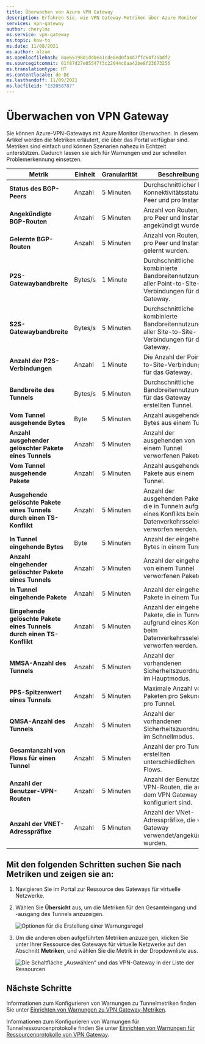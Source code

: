 ```yaml
---
title: Überwachen von Azure VPN Gateway
description: Erfahren Sie, wie VPN Gateway-Metriken über Azure Monitor angezeigt werden.
services: vpn-gateway
author: cherylmc
ms.service: vpn-gateway
ms.topic: how-to
ms.date: 11/08/2021
ms.author: alzam
ms.openlocfilehash: 8ae6519881dd0e41cde8ed0fa4d7ffc64f35bdf2
ms.sourcegitcommit: 61f87d27e05547f3c22044c6aa42be8f23673256
ms.translationtype: HT
ms.contentlocale: de-DE
ms.lasthandoff: 11/09/2021
ms.locfileid: "132058787"
---
```

# <a name="monitoring-vpn-gateway"></a>Überwachen von VPN Gateway

Sie können Azure-VPN-Gateways mit Azure Monitor überwachen. In diesem Artikel werden die Metriken erläutert, die über das Portal verfügbar sind. Metriken sind einfach und können Szenarien nahezu in Echtzeit unterstützen. Dadurch lassen sie sich für Warnungen und zur schnellen Problemerkennung einsetzen.


| **Metrik**                                 | **Einheit**     | **Granularität**     | **Beschreibung**                                                                         |
| -------------------------------------------| ------------ | ------------------- | --------------------------------------------------------------------------------------- |
| **Status des BGP-Peers**                        | Anzahl        | 5 Minuten           | Durchschnittlicher BGP-Konnektivitätsstatus pro Peer und pro Instanz.                              |
| **Angekündigte BGP-Routen**                  | Anzahl        | 5 Minuten           | Anzahl von Routen, die pro Peer und Instanz angekündigt wurden.                                  |
| **Gelernte BGP-Routen**                     | Anzahl        | 5 Minuten           | Anzahl von Routen, die pro Peer und Instanz gelernt wurden.                                     |
| **P2S-Gatewaybandbreite**                  | Bytes/s      | 1 Minute            | Durchschnittliche kombinierte Bandbreitennutzung aller Point-to-Site-Verbindungen für das Gateway. |
| **S2S-Gatewaybandbreite**                  | Bytes/s      | 5 Minuten           | Durchschnittliche kombinierte Bandbreitennutzung aller Site-to-Site-Verbindungen für das Gateway.  |
| **Anzahl der P2S-Verbindungen**                   | Anzahl        | 1 Minute            | Die Anzahl der Point-to-Site-Verbindungen für das Gateway.                                      |
| **Bandbreite des Tunnels**                       | Bytes/s      | 5 Minuten           | Durchschnittliche Bandbreitennutzung der für das Gateway erstellten Tunnel.                        |
| **Vom Tunnel ausgehende Bytes**                    | Byte        | 5 Minuten           | Anzahl ausgehender Bytes aus einem Tunnel.                                                 |
| **Anzahl ausgehender gelöschter Pakete eines Tunnels**        | Anzahl        | 5 Minuten           | Anzahl der ausgehenden von einem Tunnel verworfenen Pakete.                                         |
| **Vom Tunnel ausgehende Pakete**                  | Anzahl        | 5 Minuten           | Anzahl ausgehender Pakete aus einem Tunnel.                                               |
| **Ausgehende gelöschte Pakete eines Tunnels durch einen TS-Konflikt**  | Anzahl        | 5 Minuten           | Anzahl der ausgehenden Pakete, die in Tunneln aufgrund eines Konflikts beim Datenverkehrsselektor verworfen werden.      |
| **In Tunnel eingehende Bytes**                   | Byte        | 5 Minuten           | Anzahl der eingehenden Bytes in einem Tunnel.                                                   |
| **Anzahl eingehender gelöschter Pakete eines Tunnels**       | Anzahl        | 5 Minuten           | Anzahl der eingehenden von einem Tunnel verworfenen Pakete.                                         |
| **In Tunnel eingehende Pakete**                 | Anzahl        | 5 Minuten           | Anzahl der eingehenden Pakete in einem Tunnel.                                                 |
| **Eingehende gelöschte Pakete eines Tunnels durch einen TS-Konflikt** | Anzahl        | 5 Minuten           | Anzahl der eingehenden Pakete, die in Tunneln aufgrund eines Konflikts beim Datenverkehrsselektor verworfen werden.      |
| **MMSA-Anzahl des Tunnels**                      | Anzahl        | 5 Minuten           | Anzahl der vorhandenen Sicherheitszuordnungen im Hauptmodus.                                      |
| **PPS-Spitzenwert eines Tunnels**                        | Anzahl        | 5 Minuten           | Maximale Anzahl von Paketen pro Sekunde pro Tunnel.                                            |
| **QMSA-Anzahl des Tunnels**                      | Anzahl        | 5 Minuten           | Anzahl der vorhandenen Sicherheitszuordnungen im Schnellmodus.                                     |
| **Gesamtanzahl von Flows für einen Tunnel**                | Anzahl        | 5 Minuten           | Anzahl der pro Tunnel erstellten unterschiedlichen Flows.                                            |
| **Anzahl der Benutzer-VPN-Routen**                   | Anzahl        | 5 Minuten           | Anzahl der Benutzer-VPN-Routen, die auf dem VPN Gateway konfiguriert sind.                                |
| **Anzahl der VNET-Adresspräfixe**              | Anzahl        | 5 Minuten           | Anzahl der VNet-Adresspräfixe, die vom Gateway verwendet/angekündigt wurden.                |

## <a name="the-following-steps-help-you-locate-and-view-metrics"></a>Mit den folgenden Schritten suchen Sie nach Metriken und zeigen sie an:

1. Navigieren Sie im Portal zur Ressource des Gateways für virtuelle Netzwerke.
2. Wählen Sie **Übersicht** aus, um die Metriken für den Gesamteingang und -ausgang des Tunnels anzuzeigen.

   ![Optionen für die Erstellung einer Warnungsregel](./media/monitor-vpn-gateway/overview.png "Sicht")

3. Um die anderen oben aufgeführten Metriken anzuzeigen, klicken Sie unter Ihrer Ressource des Gateways für virtuelle Netzwerke auf den Abschnitt **Metriken**, und wählen Sie die Metrik in der Dropdownliste aus.

   ![Die Schaltfläche „Auswählen“ und das VPN-Gateway in der Liste der Ressourcen](./media/monitor-vpn-gateway/metrics.png "Select")

## <a name="next-steps"></a>Nächste Schritte

Informationen zum Konfigurieren von Warnungen zu Tunnelmetriken finden Sie unter [Einrichten von Warnungen zu VPN Gateway-Metriken](vpn-gateway-howto-setup-alerts-virtual-network-gateway-metric.md).

Informationen zum Konfigurieren von Warnungen für Tunnelressourcenprotokolle finden Sie unter [Einrichten von Warnungen für Ressourcenprotokolle von VPN Gateway](vpn-gateway-howto-setup-alerts-virtual-network-gateway-log.md).
